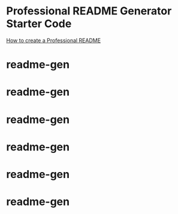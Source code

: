 # Professional README Generator Starter Code

[How to create a Professional README](https://coding-boot-camp.github.io/full-stack/github/professional-readme-guide)
# readme-gen
# readme-gen
# readme-gen
# readme-gen
# readme-gen
# readme-gen
